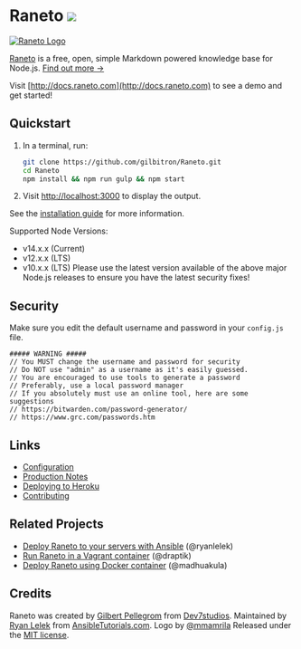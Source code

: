 Raneto [![](https://travis-ci.org/gilbitron/Raneto.svg?branch=master)](https://travis-ci.org/gilbitron/Raneto)
======

[![Raneto Logo](https://raw.githubusercontent.com/gilbitron/Raneto/master/logo/logo_readme.png)](http://raneto.com/)


[Raneto](http://raneto.com) is a free, open, simple Markdown powered knowledge base for Node.js.
[Find out more &rarr;](http://docs.raneto.com/what-is-raneto)

Visit [http://docs.raneto.com](http://docs.raneto.com) to see a demo and get started!

Quickstart
----------

1. In a terminal, run:

   ```bash
   git clone https://github.com/gilbitron/Raneto.git
   cd Raneto
   npm install && npm run gulp && npm start
   ```

1. Visit [http://localhost:3000](http://localhost:3000) to display the output.

See the [installation guide](http://docs.raneto.com/install/installing-raneto) for more information.

Supported Node Versions:
- v14.x.x (Current)
- v12.x.x (LTS)
- v10.x.x (LTS)
Please use the latest version available of the above major Node.js releases to ensure you have the latest security fixes! 

Security
--------
Make sure you edit the default username and password in your `config.js` file.
```
##### WARNING #####
// You MUST change the username and password for security
// Do NOT use "admin" as a username as it's easily guessed.
// You are encouraged to use tools to generate a password
// Preferably, use a local password manager
// If you absolutely must use an online tool, here are some suggestions
// https://bitwarden.com/password-generator/
// https://www.grc.com/passwords.htm
```

Links
---------------

- [Configuration](http://docs.raneto.com/usage/configuration)
- [Production Notes](http://docs.raneto.com/install/production-notes)
- [Deploying to Heroku](http://docs.raneto.com/tutorials/deploying-raneto-to-heroku)
- [Contributing](https://github.com/gilbitron/Raneto/blob/master/CONTRIBUTE.md)

Related Projects
----------------

- [Deploy Raneto to your servers with Ansible](https://github.com/ryanlelek/raneto-devops) (@ryanlelek)
- [Run Raneto in a Vagrant container](https://github.com/draptik/vagrant-raneto) (@draptik)
- [Deploy Raneto using Docker container](https://github.com/appsecco/raneto-docker) (@madhuakula)

Credits
-------

Raneto was created by [Gilbert Pellegrom](https://gilbitron.me) from [Dev7studios](http://dev7studios.co).
Maintained by [Ryan Lelek](http://www.ryanlelek.com) from [AnsibleTutorials.com](http://www.ansibletutorials.com).
Logo by [@mmamrila](https://github.com/mmamrila)
Released under the [MIT license](https://raw.githubusercontent.com/gilbitron/Raneto/master/LICENSE).
